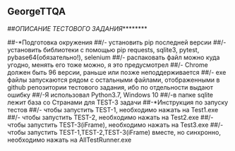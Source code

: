 ## GeorgeTTQA
##*ОПИСАНИЕ ТЕСТОВОГО ЗАДАНИЯ*********

##-*Подготовка окружения
  ##/- установить pip последней версии
  ##/- установить библиотеки с помощью pip requests, sqlite3, pytest, pybase64(обязательно!), selenium
  ##/- распаковать файл можно куда угодно, менять его тоже можно, я это предусмотрел
  ##/- Chrome должен быть 96 версии, раньше или позже неподдерживается
  ##/- exe файлы запускаются рядом с остальными файлами, отображенными в github репозитории тестового задания, 
  ибо по отдельности выдают ошибку
  ##/-Я использовал Python3.7, Windows 10
  ##/-в папке sqlite лежит база со Странами для TEST-3 задачи
##-*Инструкция по запуску тестов
  ##/- чтобы запустить TEST-1, необходимо нажать на Test1.exe
  ##/- чтобы запустить TEST-2, необходимо нажать на Test2.exe
  ##/- чтобы запустить TEST-3(iFrame), необходимо нажать на Test3.exe
  ##/- чтобы запустить TEST-1,TEST-2,TEST-3(iFrame) вместе, но синхронно, необходимо нажать на AllTestRunner.exe
  
